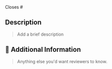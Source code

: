 <!---
Thanks for creating a Pull Request!

Please read the following before submitting:
- Keep your PR as small as possible.
- Limit your PR to one type (docs, feature, refactoring, ci, or bugfix)
- Reference the issue you're modifying.
-->

Closes # <!-- Github issue # here -->

## Description

> Add a brief description

## 📝 Additional Information

> Anything else you'd want reviewers to know.

<!--- Remember:
 You have a lot more context than whoever is going to review.
 The more details you provide, the easier you make for others
 to review the PRs.
-->
